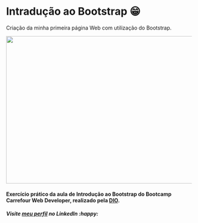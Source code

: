 # Intradução ao Bootstrap ​:grin:
Criação da minha primeira página Web com utilização do Bootstrap.

<img src="Introducao-ao-Bootstrap/img/web.png" width="800" height="400">

#### Exercício prático da aula de **Introdução ao Bootstrap** do Bootcamp Carrefour Web Developer, realizado pela [DIO](https://www.dio.me/).

##### Visite [meu perfil](https://www.linkedin.com/in/luisafolharini/) no LinkedIn ​:happy: